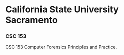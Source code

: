 # California State University Sacramento #
### CSC 153 ###

CSC 153 Computer Forensics Principles and Practice.



